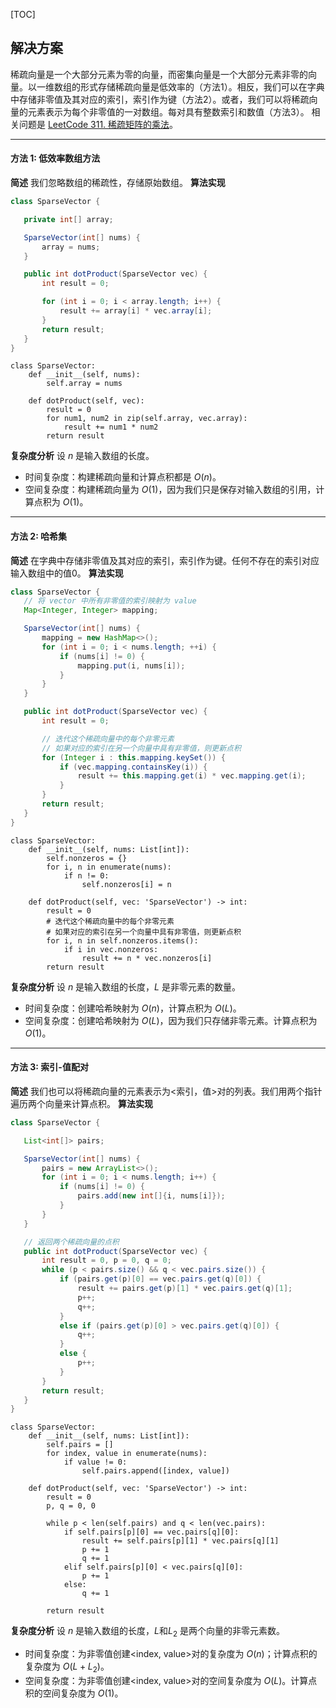 [TOC]

 ## 解决方案

 稀疏向量是一个大部分元素为零的向量，而密集向量是一个大部分元素非零的向量。以一维数组的形式存储稀疏向量是低效率的（方法1）。相反，我们可以在字典中存储非零值及其对应的索引，索引作为键（方法2）。或者，我们可以将稀疏向量的元素表示为每个非零值的一对数组。每对具有整数索引和数值（方法3）。
 相关问题是 [LeetCode 311. 稀疏矩阵的乘法](https://leetcode.cn/problems/sparse-matrix-multiplication/)。

---

 #### 方法 1: 低效率数组方法

 **简述**
 我们忽略数组的稀疏性，存储原始数组。
 **算法实现**

 ```Java [solution]
class SparseVector {

    private int[] array;

    SparseVector(int[] nums) {
        array = nums;
    }

    public int dotProduct(SparseVector vec) {
        int result = 0;

        for (int i = 0; i < array.length; i++) {
            result += array[i] * vec.array[i];
        }
        return result;
    }   
}
 ```

```Python3 [solution]
class SparseVector:
    def __init__(self, nums):
        self.array = nums

    def dotProduct(self, vec):
        result = 0
        for num1, num2 in zip(self.array, vec.array):
            result += num1 * num2
        return result
```


 **复杂度分析**
 设 $n$ 是输入数组的长度。

 * 时间复杂度：构建稀疏向量和计算点积都是 $O(n)$。
 * 空间复杂度：构建稀疏向量为 $O(1)$，因为我们只是保存对输入数组的引用，计算点积为 $O(1)$。

---

 #### 方法 2: 哈希集

 **简述**
 在字典中存储非零值及其对应的索引，索引作为键。任何不存在的索引对应输入数组中的值0。
 **算法实现**

 ```Java [solution]
class SparseVector {
    // 将 vector 中所有非零值的索引映射为 value
    Map<Integer, Integer> mapping;      

    SparseVector(int[] nums) {
        mapping = new HashMap<>();
        for (int i = 0; i < nums.length; ++i) {
            if (nums[i] != 0) {
                mapping.put(i, nums[i]);        
            }
        }
    }

    public int dotProduct(SparseVector vec) {        
        int result = 0;

        // 迭代这个稀疏向量中的每个非零元素
        // 如果对应的索引在另一个向量中具有非零值，则更新点积
        for (Integer i : this.mapping.keySet()) {
            if (vec.mapping.containsKey(i)) {
                result += this.mapping.get(i) * vec.mapping.get(i);
            }
        }
        return result;
    }
}
 ```

```Python3 [solution]
class SparseVector:
    def __init__(self, nums: List[int]):
        self.nonzeros = {}
        for i, n in enumerate(nums):
            if n != 0:
                self.nonzeros[i] = n              

    def dotProduct(self, vec: 'SparseVector') -> int:
        result = 0
        # 迭代这个稀疏向量中的每个非零元素
        # 如果对应的索引在另一个向量中具有非零值，则更新点积
        for i, n in self.nonzeros.items():
            if i in vec.nonzeros:
                result += n * vec.nonzeros[i]
        return result
```


 **复杂度分析**
 设 $n$ 是输入数组的长度，$L$ 是非零元素的数量。

 * 时间复杂度：创建哈希映射为 $O(n)$，计算点积为 $O(L)$。
 * 空间复杂度：创建哈希映射为 $O(L)$，因为我们只存储非零元素。计算点积为 $O(1)$。

---

 #### 方法 3: 索引-值配对

 **简述**
 我们也可以将稀疏向量的元素表示为<索引，值>对的列表。我们用两个指针遍历两个向量来计算点积。
 **算法实现**

 ```Java [solution]
class SparseVector {

    List<int[]> pairs;

    SparseVector(int[] nums) {
        pairs = new ArrayList<>();
        for (int i = 0; i < nums.length; i++) {
            if (nums[i] != 0) {
                pairs.add(new int[]{i, nums[i]});
            }
        }
    }

    // 返回两个稀疏向量的点积
    public int dotProduct(SparseVector vec) {
        int result = 0, p = 0, q = 0;
        while (p < pairs.size() && q < vec.pairs.size()) {
            if (pairs.get(p)[0] == vec.pairs.get(q)[0]) {
                result += pairs.get(p)[1] * vec.pairs.get(q)[1];
                p++;
                q++;
            }
            else if (pairs.get(p)[0] > vec.pairs.get(q)[0]) {
                q++;
            }
            else {
                p++;
            }
        }
        return result;
    }
}
 ```

```Python3 [solution]
class SparseVector:
    def __init__(self, nums: List[int]):
        self.pairs = []
        for index, value in enumerate(nums):
            if value != 0:
                self.pairs.append([index, value])

    def dotProduct(self, vec: 'SparseVector') -> int:
        result = 0
        p, q = 0, 0

        while p < len(self.pairs) and q < len(vec.pairs):
            if self.pairs[p][0] == vec.pairs[q][0]:
                result += self.pairs[p][1] * vec.pairs[q][1]
                p += 1
                q += 1
            elif self.pairs[p][0] < vec.pairs[q][0]:
                p += 1
            else:
                q += 1

        return result

```


 **复杂度分析**
 设 $n$ 是输入数组的长度，$L$和$L_{2}$ 是两个向量的非零元素数。

 * 时间复杂度：为非零值创建<index, value>对的复杂度为 $O(n)$；计算点积的复杂度为 $O(L+L_{2})$。
 * 空间复杂度：为非零值创建<index, value>对的空间复杂度为 $O(L)$。计算点积的空间复杂度为 $O(1)$。